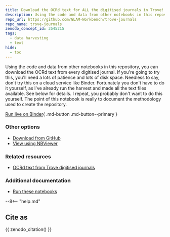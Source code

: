 ```yaml
---
title: Download the OCRd text for ALL the digitised journals in Trove!
description: Using the code and data from other notebooks in this repository, you can download the OCRd text from every digitised journal. If you're going to try this, you'll need a lots of patience and lots of disk space.
repo_url: https://github.com/GLAM-Workbench/trove-journals
repo_name: trove-journals
zenodo_concept_id: 3545215
tags:
  - data harvesting
  - text
hide:
  - toc
---
```


Using the code and data from other notebooks in this repository, you can download the OCRd text from every digitised journal. If you're going to try this, you'll need a lots of patience and lots of disk space. Needless to say, don't try this on a cloud service like Binder. Fortunately you don't have to do it yourself, as I've already run the harvest and made all the text files available. See below for details. I repeat, you probably don't want to do this yourself. The point of this notebook is really to document the methodology used to create the repository.

[Run live on Binder](https://mybinder.org/v2/gh/GLAM-Workbench/trove-journals/master?urlpath=lab/tree/Download-text-for-all-digitised-journals.ipynb){ .md-button .md-button--primary }

### Other options

* [Download from GitHub](https://github.com/GLAM-Workbench/trove-journals/blob/master/Download-text-for-all-digitised-journals.ipynb)
* [View using NBViewer](https://nbviewer.jupyter.org/github/GLAM-Workbench/trove-journals/blob/master/Download-text-for-all-digitised-journals.ipynb)

### Related resources

* [OCRd text from Trove digitised journals](ocrd-text-all-journals.md)

### Additional documentation

* [Run these notebooks](../#run-these-notebooks)

--8<-- "help.md"

## Cite as

{{ zenodo_citation() }}